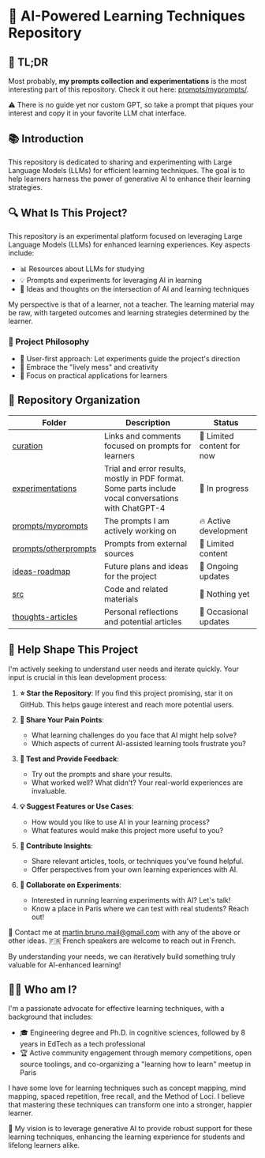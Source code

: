 # 🧠 AI-Powered Learning Techniques Repository

## 🚀 TL;DR

Most probably, **my prompts collection and experimentations** is the most interesting part of this repository.
Check it out here: [prompts/myprompts/](prompts/myprompts/).

⚠️ There is no guide yet nor custom GPT, so take a prompt that piques your interest and copy it in your favorite LLM chat interface.

## 📚 Introduction

This repository is dedicated to sharing and experimenting with Large Language Models (LLMs) for efficient learning techniques. The goal is to help learners harness the power of generative AI to enhance their learning strategies.

## 🔍 What Is This Project?

This repository is an experimental platform focused on leveraging Large Language Models (LLMs) for enhanced learning experiences.
Key aspects include: 

* 📊 Resources about LLMs for studying
* 💡 Prompts and experiments for leveraging AI in learning
* 🤔 Ideas and thoughts on the intersection of AI and learning techniques

My perspective is that of a learner, not a teacher. The learning material may be raw, with targeted outcomes and learning strategies determined by the learner.

### 🧭 Project Philosophy

* 👥 User-first approach: Let experiments guide the project's direction
* 🎨 Embrace the "lively mess" and creativity
* 🎯 Focus on practical applications for learners

## 📁 Repository Organization

| Folder | Description | Status |
|--------|-------------|--------|
| [curation](curation/) | Links and comments focused on prompts for learners | 🌱 Limited content for now |
| [experimentations](experimentations/) | Trial and error results, mostly in PDF format. Some parts include vocal conversations with ChatGPT-4 | 🔬 In progress |
| [prompts/myprompts](prompts/myprompts/) | The prompts I am actively working on | 🔥 Active development |
| [prompts/otherprompts](prompts/otherprompts/) | Prompts from external sources | 🌱 Limited content |
| [ideas-roadmap](ideas-roadmap/) | Future plans and ideas for the project | 🔄 Ongoing updates |
| [src](src/) | Code and related materials | 🚧 Nothing yet |
| [thoughts-articles](thoughts-articles/) | Personal reflections and potential articles | 📝 Occasional updates |

## 🤝 Help Shape This Project

I'm actively seeking to understand user needs and iterate quickly. Your input is crucial in this lean development process:

1. **⭐ Star the Repository**: If you find this project promising, star it on GitHub. This helps gauge interest and reach more potential users.

2. **🔧 Share Your Pain Points**: 
   - What learning challenges do you face that AI might help solve?
   - Which aspects of current AI-assisted learning tools frustrate you?

3. **🧪 Test and Provide Feedback**:
   - Try out the prompts and share your results.
   - What worked well? What didn't? Your real-world experiences are invaluable.

4. **💡 Suggest Features or Use Cases**:
   - How would you like to use AI in your learning process?
   - What features would make this project more useful to you?

5. **🧠 Contribute Insights**:
   - Share relevant articles, tools, or techniques you've found helpful.
   - Offer perspectives from your own learning experiences with AI.

6. **🤖 Collaborate on Experiments**:
   - Interested in running learning experiments with AI? Let's talk!
   - Know a place in Paris where we can test with real students? Reach out!

📧 Contact me at martin.bruno.mail@gmail.com with any of the above or other ideas. 
🇫🇷 French speakers are welcome to reach out in French.

By understanding your needs, we can iteratively build something truly valuable for AI-enhanced learning!

## 👨‍🔬 Who am I?

I'm a passionate advocate for effective learning techniques, with a background that includes:

- 🎓 Engineering degree and Ph.D. in cognitive sciences, followed by 8 years in EdTech as a tech professional
- 🏆 Active community engagement through memory competitions, open source toolings, and co-organizing a "learning how to learn" meetup in Paris

I have some love for learning techniques such as concept mapping, mind mapping, spaced repetition, free recall, and the Method of Loci. I believe that mastering these techniques can transform one into a stronger, happier learner.

🔮 My vision is to leverage generative AI to provide robust support for these learning techniques, enhancing the learning experience for students and lifelong learners alike.
